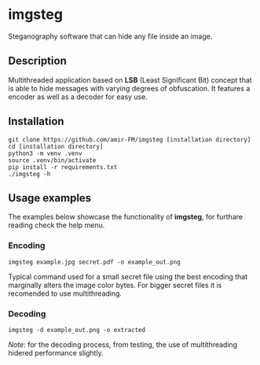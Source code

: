 # imgsteg

Steganography software that can hide any file inside an image.

## Description

Multithreaded application based on **LSB** (Least Significant Bit) concept that
is able to hide messages with varying degrees of obfuscation. It features a
encoder as well as a decoder for easy use.

## Installation

```
git clone https://github.com/amir-FM/imgsteg [installation directory]
cd [installation directory]
python3 -m venv .venv
source .venv/bin/activate
pip install -r requirements.txt
./imgsteg -h
```

## Usage examples

The examples below showcase the functionality of **imgsteg**, for furthare reading check the help menu.

### Encoding

```
imgsteg example.jpg secret.pdf -o example_out.png
```
Typical command used for a small secret file using the best encoding that marginally alters the image color bytes. For bigger secret files it is recomended to use multithreading.

### Decoding

```
imgsteg -d example_out.png -o extracted
```
*Note*: for the decoding process, from testing, the use of multithreading hidered performance slightly.
